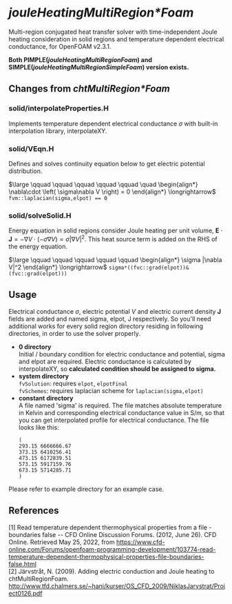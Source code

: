 # _jouleHeatingMultiRegion\*Foam_
Multi-region conjugated heat transfer solver with time-independent Joule heating consideration in solid regions and temperature dependent electrical conductance, for OpenFOAM v2.3.1.
 
**Both PIMPLE(_jouleHeatingMultiRegionFoam_) and SIMPLE(_jouleHeatingMultiRegionSimpleFoam_) version exists.**

## Changes from _chtMultiRegion\*Foam_
### solid/interpolateProperties.H
Implements temperature dependent electrical conductance $\sigma$ with built-in interpolation library, interpolateXY.
### solid/VEqn.H
Defines and solves continuity equation below to get electric potential distribution.

$\large \qquad \qquad \qquad \qquad \qquad \quad \begin{align*} \nabla\cdot \left( \sigma\nabla V \right) = 0 \end{align*} \longrightarrow$ `fvm::laplacian(sigma,elpot) == 0`
### solid/solveSolid.H
Energy equation in solid regions consider Joule heating per unit volume,
$\mathbf{E} \cdot \mathbf{J} = -\nabla V \cdot \left(-\sigma \nabla V \right) = \sigma |\nabla V|^2$. This heat source term is added on the RHS of the energy equation.

$\large \qquad \qquad \qquad \qquad \qquad \begin{align*} \sigma |\nabla V|^2 \end{align*} \longrightarrow$
`sigma*((fvc::grad(elpot))&(fvc::grad(elpot)))`

## Usage
Electrical conductance $\sigma$, electric potential $V$ and electric current density $\mathbf{J}$ fields are added and named sigma, elpot, J respectively. So you'll need additional works for every solid region directory residing in following directories, in order to use the solver properly. 

  * **0 directory**  
   Initial / boundary condition for electric conductance and potential, sigma and elpot are required. 
   Electric conductance is calculated by interpolateXY, so **calculated condition should be assigned to sigma.**
  * **system directory**    
   `fvSolution`: requires `elpot`, `elpotFinal`  
   `fvSchemes`: requires laplacian scheme for `laplacian(sigma,elpot)`  
  * **constant directory**  
   A file named 'sigma' is required. The file matches absolute temperature in Kelvin and corresponding electrical conductance value in S/m, so that you can get interpolated profile for electrical conductance.
   The file looks like this:  
    ```
    (  
    293.15 6666666.67  
    373.15 6410256.41  
    473.15 6172839.51  
    573.15 5917159.76  
    673.15 5714285.71  
    )
    ```  
Please refer to example directory for an example case.

## References
[1] Read temperature dependent thermophysical properties from a file - boundaries false -- CFD Online Discussion Forums. (2012, June 26). CFD Online. Retrieved May 25, 2022, from https://www.cfd-online.com/Forums/openfoam-programming-development/103774-read-temperature-dependent-thermophysical-properties-file-boundaries-false.html  
[2] Järvstråt, N. (2009). Adding electric conduction and Joule heating to chtMultiRegionFoam. http://www.tfd.chalmers.se/~hani/kurser/OS_CFD_2009/NiklasJarvstrat/Project0126.pdf
